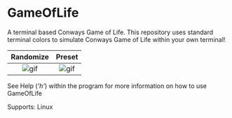 # GameOfLife
A terminal based Conways Game of Life. This repository uses standard terminal colors to simulate Conways Game of Life within your own terminal!

 Randomize | Preset
:-----------:|:--------------:
![gif](http://i.imgur.com/EVTiWKN.gif) | ![gif](http://i.imgur.com/Wyhf1x7.gif)

See Help (*'h'*) within the program for more information on how to use GameOfLife

Supports: Linux
